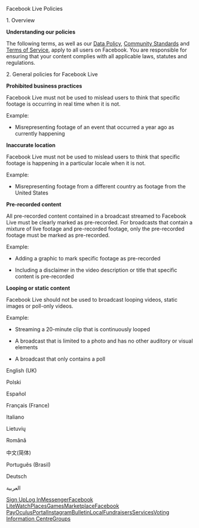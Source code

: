 Facebook Live Policies

1\. Overview

**Understanding our policies**

The following terms, as well as our [Data Policy](https://www.facebook.com/about/privacy/), [Community Standards](https://www.facebook.com/communitystandards/) and [Terms of Service](https://www.facebook.com/legal/terms), apply to all users on Facebook. You are responsible for ensuring that your content complies with all applicable laws, statutes and regulations.

2\. General policies for Facebook Live

**Prohibited business practices**

Facebook Live must not be used to mislead users to think that specific footage is occurring in real time when it is not.

Example:

*   Misrepresenting footage of an event that occurred a year ago as currently happening

**Inaccurate location**

Facebook Live must not be used to mislead users to think that specific footage is happening in a particular locale when it is not.

Example:

*   Misrepresenting footage from a different country as footage from the United States

**Pre-recorded content**

All pre-recorded content contained in a broadcast streamed to Facebook Live must be clearly marked as pre-recorded. For broadcasts that contain a mixture of live footage and pre-recorded footage, only the pre-recorded footage must be marked as pre-recorded.

Example:

*   Adding a graphic to mark specific footage as pre-recorded

*   Including a disclaimer in the video description or title that specific content is pre-recorded

**Looping or static content**

Facebook Live should not be used to broadcast looping videos, static images or poll-only videos.

Example:

*   Streaming a 20-minute clip that is continuously looped

*   A broadcast that is limited to a photo and has no other auditory or visual elements

*   A broadcast that only contains a poll

English (UK)

Polski

Español

Français (France)

Italiano

Lietuvių

Română

中文(简体)

Português (Brasil)

Deutsch

العربية

[Sign Up](https://www.facebook.com/reg/)[Log In](https://www.facebook.com/login/)[Messenger](https://l.facebook.com/l.php?u=https%3A%2F%2Fmessenger.com%2F&h=AT1lI8qKOkS6q9G8ZzEBq5ipvUFqTgwAk80TiDmPsyshyxtkS2DyPmXG-mUlZ-Y62KjR0SKPdv3QEVkFm6d_jN1t1DuiGZG94Rut2yQYorBmF4FhSmPG-fj5xhwaaj7u3Y3bqWvYclcgQ7edWMQNSHRbF2njvXdK1x-I0Q)[Facebook Lite](https://www.facebook.com/lite/)[Watch](https://en-gb.facebook.com/watch/)[Places](https://www.facebook.com/places/)[Games](https://www.facebook.com/games/)[Marketplace](https://www.facebook.com/marketplace/)[Facebook Pay](https://pay.facebook.com/)[Oculus](https://l.facebook.com/l.php?u=https%3A%2F%2Fwww.oculus.com%2F&h=AT1lI8qKOkS6q9G8ZzEBq5ipvUFqTgwAk80TiDmPsyshyxtkS2DyPmXG-mUlZ-Y62KjR0SKPdv3QEVkFm6d_jN1t1DuiGZG94Rut2yQYorBmF4FhSmPG-fj5xhwaaj7u3Y3bqWvYclcgQ7edWMQNSHRbF2njvXdK1x-I0Q)[Portal](https://portal.facebook.com/)[Instagram](https://l.facebook.com/l.php?u=https%3A%2F%2Fwww.instagram.com%2F&h=AT1lI8qKOkS6q9G8ZzEBq5ipvUFqTgwAk80TiDmPsyshyxtkS2DyPmXG-mUlZ-Y62KjR0SKPdv3QEVkFm6d_jN1t1DuiGZG94Rut2yQYorBmF4FhSmPG-fj5xhwaaj7u3Y3bqWvYclcgQ7edWMQNSHRbF2njvXdK1x-I0Q)[Bulletin](https://www.bulletin.com/)[Local](https://www.facebook.com/local/lists/245019872666104/)[Fundraisers](https://www.facebook.com/fundraisers/)[Services](https://www.facebook.com/biz/directory/)[Voting Information Centre](https://www.facebook.com/votinginformationcenter/?entry_point=c2l0ZQ%3D%3D)[Groups](https://www.facebook.com/groups/explore/)